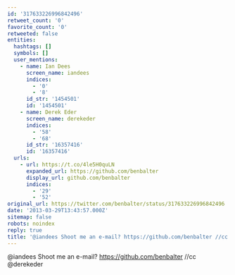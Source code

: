 ```yaml
---
id: '317633226996842496'
retweet_count: '0'
favorite_count: '0'
retweeted: false
entities:
  hashtags: []
  symbols: []
  user_mentions:
    - name: Ian Dees
      screen_name: iandees
      indices:
        - '0'
        - '8'
      id_str: '1454501'
      id: '1454501'
    - name: Derek Eder
      screen_name: derekeder
      indices:
        - '58'
        - '68'
      id_str: '16357416'
      id: '16357416'
  urls:
    - url: https://t.co/4le5H0quLN
      expanded_url: https://github.com/benbalter
      display_url: github.com/benbalter
      indices:
        - '29'
        - '52'
original_url: https://twitter.com/benbalter/status/317633226996842496
date: '2013-03-29T13:43:57.000Z'
sitemap: false
robots: noindex
reply: true
title: '@iandees Shoot me an e-mail? https://github.com/benbalter //cc @derekeder'
---
```


@iandees Shoot me an e-mail? https://github.com/benbalter //cc @derekeder